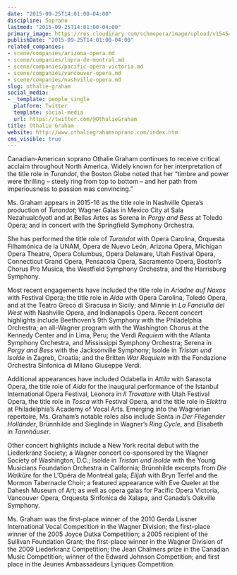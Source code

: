 ```yaml
---
date: "2015-09-25T14:01:00-04:00"
discipline: Soprano
lastmod: "2015-09-25T14:01:00-04:00"
primary_image: https://res.cloudinary.com/schmopera/image/upload/v1545409169/media/webhook-uploads/1443203720966/Othalie-Graham-2-Photo-by-Devon-Cass.jpg.jpg
publishDate: "2015-09-25T14:01:00-04:00"
related_companies:
- scene/companies/arizona-opera.md
- scene/companies/lopra-de-montral.md
- scene/companies/pacific-opera-victoria.md
- scene/companies/vancouver-opera.md
- scene/companies/nashville-opera.md
slug: othalie-graham
social_media:
- _template: people_single
  platform: Twitter
  template: social-media
  url: https://twitter.com/@OthalieGraham
title: Othalie Graham
website: http://www.othaliegrahamsoprano.com/index.htm
cms_visible: true
---
```


Canadian-American soprano Othalie Graham continues to receive critical acclaim throughout North America. Widely known for her interpretation of the title role in *Turandot*, the Boston Globe noted that her “timbre and power were thrilling – steely ring from top to bottom – and her path from imperiousness to passion was convincing.” 

Ms. Graham appears in 2015-16 as the title role in Nashville Opera’s production of *Turandot*; Wagner Galas in Mexico City at Sala Nezahualcóyotl and at Bellas Artes as Serena in *Porgy and Bess* at Toledo Opera; and in concert with the Springfield Symphony Orchestra. 

She has performed the title role of *Turandot* with Opera Carolina, Orquesta Filhamónica de la UNAM, Opera de Nuevo León, Arizona Opera, Michigan Opera Theatre, Opera Columbus, Opera Delaware, Utah Festival Opera, Connecticut Grand Opera, Pensacola Opera, Sacramento Opera, Boston’s Chorus Pro Musica, the Westfield Symphony Orchestra, and the Harrisburg Symphony. 

Most recent engagements have included the title role in *Ariadne auf Naxos* with Festival Opera; the title role in *Aida* with Opera Carolina, Toledo Opera, and at the Teatro Greco di Siracusa in Sicily; and Minnie in *La Fanciulla del West* with Nashville Opera, and Indianapolis Opera. Recent concert highlights include Beethoven’s 9th Symphony with the Philadelphia Orchestra; an all-Wagner program with the Washington Chorus at the Kennedy Center and in Lima, Peru; the Verdi *Requiem* with the Atlanta Symphony Orchestra, and Mississippi Symphony Orchestra; Serena in *Porgy and Bess* with the Jacksonville Symphony; Isolde in *Tristan und Isolde* in Zagreb, Croatia; and the Britten *War Requiem* with the Fondazione Orchestra Sinfonica di Milano Giuseppe Verdi. 

Additional appearances have included Odabella in *Attila* with Sarasota Opera, the title role of *Aida* for the inaugural performance of the Istanbul International Opera Festival, Leonora in *Il Trovatore* with Utah Festival Opera, the title role in *Tosca* with Festival Opera, and the title role in *Elektra* at Philadelphia’s Academy of Vocal Arts. Emerging into the Wagnerian repertoire, Ms. Graham’s notable roles also include Senta in *Der Fliegender Holländer*, Brünnhilde and Sieglinde in Wagner’s *Ring Cycle*, and Elisabeth in *Tannhäuser*. 

Other concert highlights include a New York recital debut with the Liederkranz Society; a Wagner concert co-sponsored by the Wagner Society of Washington, D.C.; Isolde in *Tristan und Isolde* with the Young Musicians Foundation Orchestra in California; Brünnhilde excerpts from *Die Walküre* for the L’Opéra de Montréal gala; *Elijah* with Bryn Terfel and the Mormon Tabernacle Choir; a featured appearance with Eve Queler at the Dahesh Museum of Art; as well as opera galas for Pacific Opera Victoria, Vancouver Opera, Orquesta Sinfonica de Xalapa, and Canada’s Oakville Symphony. 

Ms. Graham was the first-place winner of the 2010 Gerda Lissner International Vocal Competition in the Wagner Division; the first-place winner of the 2005 Joyce Dutka Competition; a 2005 recipient of the Sullivan Foundation Grant; the first-place winner in the Wagner Division of the 2009 Liederkranz Competition; the Jean Chalmers prize in the Canadian Music Competition; winner of the Edward Johnson Competition; and first place in the Jeunes Ambassadeurs Lyriques Competition.

